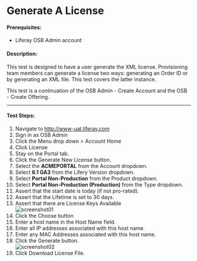 Generate A License
==================

#### Prerequisites: ####
* Liferay OSB Admin account


#### Description: ####
This test is designed to have a user generate the XML license. Provisioning team members can generate a license two ways: generating an Order ID or by generating an XML file. This test covers the latter instance.

This test is a continuation of the OSB Admin - Create Account and the OSB - Create Offering.

****

#### Test Steps: ####
1. Navigate to http://www-uat.liferay.com
1. Sign in as OSB Admin
1. Click the Menu drop down > Account Home
1. Click License
1. Stay on the Portal tab. 
1. Click the Generate New License button.
1. Select the **ACMEPORTAL** from the Account dropdown.
1. Select **6.1 GA3** from the Lifery Version dropdown.
1. Select **Portal Non-Production** from the Product dropdown.
1. Select **Portal Non-Production (Production)** from the Type dropdown.
1. Assert that the start date is today (if not pro-rated).
1. Assert that the Lifetime is set to 30 days.
1. Assert that there are License Keys Available    
![screenshot01](https://github.com/liferay/liferay-qa-ee/raw/master/licensing/images/generatelicense01.png)
1. Click the Choose button
1. Enter a host name in the Host Name field.
1. Enter all IP addresses associated with this host name.
1. Enter any MAC Addresses associated with this host name.
1. Click the Generate button.    
![screenshot02](https://github.com/liferay/liferay-qa-ee/raw/master/licensing/images/generatelicense02.png)
1. Click Download License File.